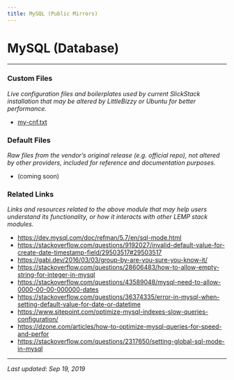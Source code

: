 ```yaml
---
title: MySQL (Public Mirrors)
---
```


# MySQL (Database)

----

### Custom Files

*Live configuration files and boilerplates used by current SlickStack installation that may be altered by LittleBizzy or Ubuntu for better performance.*

* <a href="my-cnf.txt">my-cnf.txt</a>

### Default Files

*Raw files from the vendor’s original release (e.g. official repo), not altered by other providers, included for reference and documentation purposes.*

* (coming soon)

### Related Links

*Links and resources related to the above module that may help users understand its functionality, or how it interacts with other LEMP stack modules.*

* https://dev.mysql.com/doc/refman/5.7/en/sql-mode.html
* https://stackoverflow.com/questions/9192027/invalid-default-value-for-create-date-timestamp-field/29503517#29503517
* https://gabi.dev/2016/03/03/group-by-are-you-sure-you-know-it/
* https://stackoverflow.com/questions/28606483/how-to-allow-empty-string-for-integer-in-mysql
* https://stackoverflow.com/questions/43589048/mysql-need-to-allow-0000-00-00-000000-dates
* https://stackoverflow.com/questions/36374335/error-in-mysql-when-setting-default-value-for-date-or-datetime
* https://www.sitepoint.com/optimize-mysql-indexes-slow-queries-configuration/
* https://dzone.com/articles/how-to-optimize-mysql-queries-for-speed-and-perfor
* https://stackoverflow.com/questions/2317650/setting-global-sql-mode-in-mysql

----

*Last updated: Sep 19, 2019*
